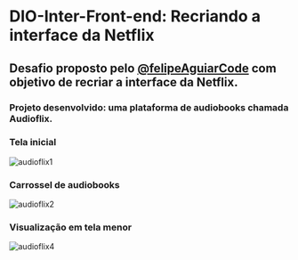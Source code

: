 # DIO-Inter-Front-end: Recriando a interface da Netflix

## Desafio proposto pelo <a href="https://github.com/felipeAguiarCode/netflix-clone">@felipeAguiarCode</a> com objetivo de recriar a interface da Netflix.

### Projeto desenvolvido: uma plataforma de audiobooks chamada Audioflix.

### Tela inicial

![audioflix1](https://user-images.githubusercontent.com/86578073/148625157-54b16275-56a1-4545-9a0c-949abf47b9e4.jpg)

### Carrossel de audiobooks

![audioflix2](https://user-images.githubusercontent.com/86578073/148625176-ef597da9-4fbd-4417-a9d8-c5cbf6ae8939.jpg)

### Visualização em tela menor

![audioflix4](https://user-images.githubusercontent.com/86578073/148625660-b6b3b1b1-c55d-4726-8255-5d92c504018f.jpg)


[comment]: <### Próximo desafio: tornar a seguinte tela responsiva: ![audioflix3](https://user-images.githubusercontent.com/86578073/148625444-c27136ad-09f4-40fb-85cb-3f3ace172079.jpg)>
